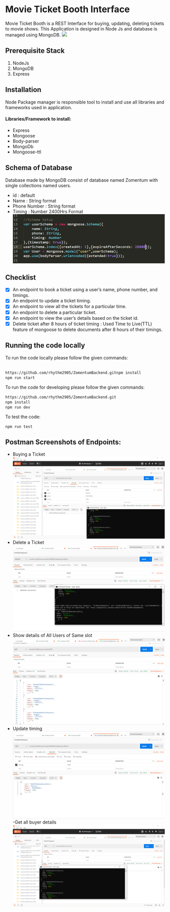 
# Movie Ticket Booth Interface
Movie Ticket Booth is a REST Interface for buying, updating, deleting tickets to movie shows. This Application is designed in Node Js and database is managed using MongoDB. 
![](https://www.ticketonlinebooking.com/wp-content/uploads/2018/11/movie.jpg)

## Prerequisite Stack
1. NodeJs
2. MongoDB
3. Express
## Installation
Node Package manager is responsible tool to install and use all libraries and frameworks used in application.
#### Libraries/Framework to install:
- Express
- Mongoose    
- Body-parser    
- MongoDb     
- Mongoose-ttl
## Schema of Database
Database made by MongoDB consist of database named Zomentum with single collections named users.
- id : default
- Name : String format
- Phone Number : String format
- Timing : Number 2400Hrs Format
![](https://github.com/rhythm2905/ZomentumBackend/blob/master/ss/Captureschema.PNG)
## Checklist

  - [x] An endpoint to book a ticket using a user’s name, phone number, and timings.
  - [x] An endpoint to update a ticket timing.
  - [x] An endpoint to view all the tickets for a particular time.
  - [x] An endpoint to delete a particular ticket.
  - [x] An endpoint to view the user’s details based on the ticket id. 
  - [x] Delete ticket after 8 hours of ticket timing : Used Time to Live(TTL) feature of mongoose to delete documents after 8 hours of their timings.
## Running the code locally

To run the code locally please follow the given commands:
```

https://github.com/rhythm2905/ZomentumBackend.gitnpm install 
npm run start
```

To run the code for developing please follow the given commands:
```
https://github.com/rhythm2905/ZomentumBackend.git
npm install 
npm run dev
```

To test the code:
```
npm run test
```


## Postman Screenshots of Endpoints:
- Buying a Ticket
![](https://github.com/rhythm2905/ZomentumBackend/blob/master/ss/Capturepost.PNG)
- Delete a Ticket
![](https://github.com/rhythm2905/ZomentumBackend/blob/master/ss/Capturedelete.PNG)
- Show details of All Users of Same slot
![](https://github.com/rhythm2905/ZomentumBackend/blob/master/ss/Captureshow.PNG)
- Update timing 
![](https://github.com/rhythm2905/ZomentumBackend/blob/master/ss/Captureput.PNG)
-Get all buyer details
![](https://github.com/rhythm2905/ZomentumBackend/blob/master/ss/Captureget.PNG)
